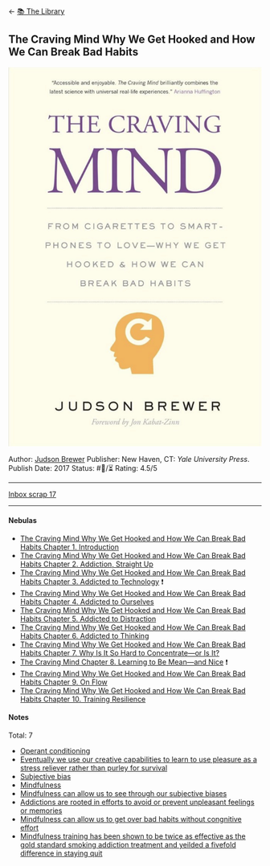 \<- [📚 The Library](🔮%20The%20Cosmos/The%20Library.md)

## The Craving Mind Why We Get Hooked and How We Can Break Bad Habits

[ ![150](%E2%9A%99%EF%B8%8F%20Tools/%F0%9F%93%B8%20Images/FFC105C3-83E4-4211-8E94-07F846D8B3FE.jpeg) ](https://www.amazon.com/Craving-Mind-Cigarettes-Smartphones-Hooked/dp/0300234368/ref=mp_s_a_1_1?crid=2XQPUURKEFXHE&keywords=the+craving+mind&qid=1658630107&sprefix=the+craving+%2Caps%2C163&sr=8-1)

Author: [Judson Brewer]()
Publisher: New Haven, CT: *Yale University Press*.
Publish Date: 2017
Status: #💫/⏳ 
Rating: 4.5/5

---

[Inbox scrap 17](Inbox%20scrap%2017.md)

---

#### Nebulas

* [The Craving Mind Why We Get Hooked and How We Can Break Bad Habits Chapter 1. Introduction](The%20Craving%20Mind%20Why%20We%20Get%20Hooked%20and%20How%20We%20Can%20Break%20Bad%20Habits%20Chapter%201.%20Introduction.md)
* [The Craving Mind Why We Get Hooked and How We Can Break Bad Habits Chapter 2. Addiction, Straight Up](The%20Craving%20Mind%20Why%20We%20Get%20Hooked%20and%20How%20We%20Can%20Break%20Bad%20Habits%20Chapter%202.%20Addiction,%20Straight%20Up.md)
* [The Craving Mind Why We Get Hooked and How We Can Break Bad Habits Chapter 3. Addicted to Technology]()  ❗️
* [The Craving Mind Why We Get Hooked and How We Can Break Bad Habits Chapter 4. Addicted to Ourselves](The%20Craving%20Mind%20Why%20We%20Get%20Hooked%20and%20How%20We%20Can%20Break%20Bad%20Habits%20Chapter%204.%20Addicted%20to%20Ourselves.md) 
* [The Craving Mind Why We Get Hooked and How We Can Break Bad Habits Chapter 5. Addicted to Distraction](The%20Craving%20Mind%20Why%20We%20Get%20Hooked%20and%20How%20We%20Can%20Break%20Bad%20Habits%20Chapter%205.%20Addicted%20to%20Distraction.md)
* [The Craving Mind Why We Get Hooked and How We Can Break Bad Habits Chapter 6. Addicted to Thinking](The%20Craving%20Mind%20Why%20We%20Get%20Hooked%20and%20How%20We%20Can%20Break%20Bad%20Habits%20Chapter%206.%20Addicted%20to%20Thinking.md)
* [The Craving Mind Why We Get Hooked and How We Can Break Bad Habits Chapter 7. Why Is It So Hard to Concentrate—or Is It?](The%20Craving%20Mind%20Why%20We%20Get%20Hooked%20and%20How%20We%20Can%20Break%20Bad%20Habits%20Chapter%207.%20Why%20Is%20It%20So%20Hard%20to%20Concentrate%E2%80%94or%20Is%20It%3F.md)
* [The Craving Mind Chapter 8. Learning to Be Mean—and Nice](The%20Craving%20Mind%20Chapter%208.%20Learning%20to%20Be%20Mean%E2%80%94and%20Nice.md) ❗️
* [The Craving Mind Why We Get Hooked and How We Can Break Bad Habits Chapter 9. On Flow](The%20Craving%20Mind%20Why%20We%20Get%20Hooked%20and%20How%20We%20Can%20Break%20Bad%20Habits%20Chapter%209.%20On%20Flow.md)
* [The Craving Mind Why We Get Hooked and How We Can Break Bad Habits Chapter 10. Training Resilience]()

#### Notes

Total: 7

* [Operant conditioning](Operant%20conditioning.md)
* [Eventually we use our creative capabilities to learn to use pleasure as a stress reliever rather than purley for survival](Eventually%20we%20use%20our%20creative%20capabilities%20to%20learn%20to%20use%20pleasure%20as%20a%20stress%20reliever%20rather%20than%20purley%20for%20survival.md)
* [Subjective bias](Subjective%20bias.md)
* [Mindfulness](Mindfulness.md)
* [Mindfulness can allow us to see through our subjective biases](Mindfulness%20can%20allow%20us%20to%20see%20through%20our%20subjective%20biases.md)
* [Addictions are rooted in efforts to avoid or prevent unpleasant feelings or memories](Addictions%20are%20rooted%20in%20efforts%20to%20avoid%20or%20prevent%20unpleasant%20feelings%20or%20memories.md)
* [Mindfulness can allow us to get over bad habits without congnitive effort](Mindfulness%20can%20allow%20us%20to%20get%20over%20bad%20habits%20without%20congnitive%20effort.md)
* [Mindfulness training has been shown to be twice as effective as the gold standard smoking addiction treatment and yeilded a fivefold difference in staying quit](Mindfulness%20training%20has%20been%20shown%20to%20be%20twice%20as%20effective%20as%20the%20gold%20standard%20smoking%20addiction%20treatment%20and%20yeilded%20a%20fivefold%20difference%20in%20staying%20quit.md)
